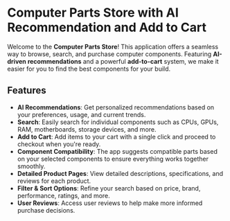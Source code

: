 # Computer Parts Store with AI Recommendation and Add to Cart

Welcome to the **Computer Parts Store**! This application offers a seamless way to browse, search, and purchase computer components. Featuring **AI-driven recommendations** and a powerful **add-to-cart** system, we make it easier for you to find the best components for your build.

## Features

- **AI Recommendations**: Get personalized recommendations based on your preferences, usage, and current trends.
- **Search**: Easily search for individual components such as CPUs, GPUs, RAM, motherboards, storage devices, and more.
- **Add to Cart**: Add items to your cart with a single click and proceed to checkout when you're ready.
- **Component Compatibility**: The app suggests compatible parts based on your selected components to ensure everything works together smoothly.
- **Detailed Product Pages**: View detailed descriptions, specifications, and reviews for each product.
- **Filter & Sort Options**: Refine your search based on price, brand, performance, ratings, and more.
- **User Reviews**: Access user reviews to help make more informed purchase decisions.

